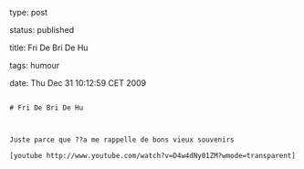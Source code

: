 type: post
status: published
title: Fri De Bri De Hu 
tags: humour
date: Thu Dec 31 10:12:59 CET 2009
~~~~~~
# Fri De Bri De Hu 

Juste parce que ??a me rappelle de bons vieux souvenirs

[youtube http://www.youtube.com/watch?v=D4w4dNy01ZM?wmode=transparent]